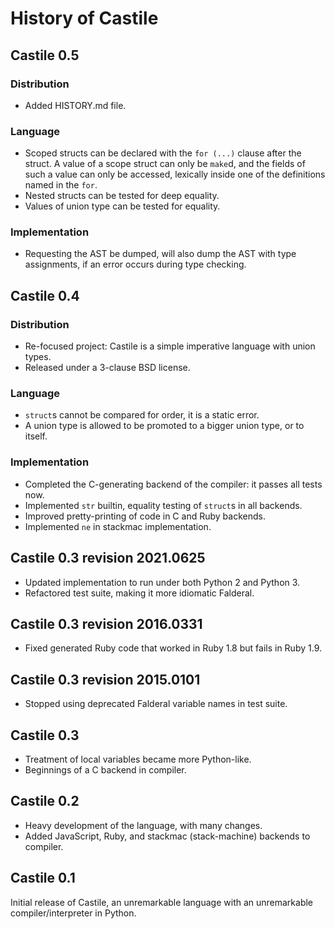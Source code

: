 History of Castile
==================

Castile 0.5
-----------

### Distribution

*   Added HISTORY.md file.

### Language

*   Scoped structs can be declared with the `for (...)` clause
    after the struct.  A value of a scope struct can only be
    `make`d, and the fields of such a value can only be accessed,
    lexically inside one of the definitions named in the `for`.
*   Nested structs can be tested for deep equality.
*   Values of union type can be tested for equality.

### Implementation

*   Requesting the AST be dumped, will also dump the AST with
    type assignments, if an error occurs during type checking.

Castile 0.4
-----------

### Distribution

*   Re-focused project: Castile is a simple imperative language
    with union types.
*   Released under a 3-clause BSD license.

### Language

*   `struct`s cannot be compared for order, it is a static error.
*   A union type is allowed to be promoted to a bigger union type,
    or to itself.

### Implementation

*   Completed the C-generating backend of the compiler: it passes all tests now.
*   Implemented `str` builtin, equality testing of `struct`s in all backends.
*   Improved pretty-printing of code in C and Ruby backends.
*   Implemented `ne` in stackmac implementation.

Castile 0.3 revision 2021.0625
------------------------------

*   Updated implementation to run under both Python 2 and Python 3.
*   Refactored test suite, making it more idiomatic Falderal.

Castile 0.3 revision 2016.0331
------------------------------

*   Fixed generated Ruby code that worked in Ruby 1.8 but fails in Ruby 1.9.

Castile 0.3 revision 2015.0101
------------------------------

*   Stopped using deprecated Falderal variable names in test suite.

Castile 0.3
-----------

*   Treatment of local variables became more Python-like.
*   Beginnings of a C backend in compiler.

Castile 0.2
-----------

*   Heavy development of the language, with many changes.
*   Added JavaScript, Ruby, and stackmac (stack-machine) backends to compiler.

Castile 0.1
-----------

Initial release of Castile, an unremarkable language with an unremarkable
compiler/interpreter in Python.
